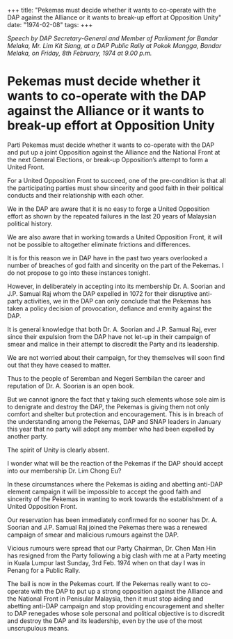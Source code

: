 +++ 
title: "Pekemas must decide whether it wants to co-operate with the DAP against the Alliance or it wants to break-up effort at Opposition Unity"
date: "1974-02-08"
tags:
+++

_Speech by DAP Secretary-General and Member of Parliament for Bandar Melaka, Mr. Lim Kit Siang, at a DAP Public Rally at Pokok Mangga, Bandar Melaka, on Friday, 8th February, 1974 at 9.00 p.m._

# Pekemas must decide whether it wants to co-operate with the DAP against the Alliance or it wants to break-up effort at Opposition Unity

Parti Pekemas must decide whether it wants to co-operate with the DAP and put up a joint Opposition against the Alliance and the National Front at the next General Elections, or break-up Opposition’s attempt to form a United Front.</u>

For a United Opposition Front to succeed, one of the pre-condition is that all the participating parties must show sincerity and good faith in their political conducts and their relationship with each other.

We in the DAP are aware that it is no easy to forge a United Opposition effort as shown by the repeated failures in the last 20 years of Malaysian political history.

We are also aware that in working towards a United Opposition Front, it will not be possible to altogether eliminate frictions and differences.

It is for this reason we in DAP have in the past two years overlooked a number of breaches of god faith and sincerity on the part of the Pekemas. I do not propose to go into these instances tonight.

However, in deliberately in accepting into its membership Dr. A. Soorian and J.P. Samual Raj whom the DAP expelled in 1072 for their disruptive anti-party activities, we in the DAP can only conclude that the Pekemas has taken a policy decision of provocation, defiance and enmity against the DAP. 

It is general knowledge that both Dr. A. Soorian and J.P. Samual Raj, ever since their expulsion from the DAP have not let-up in their campaign of smear and malice in their attempt to discredit the Party and its leadership. 

We are not worried about their campaign, for they themselves will soon find out that they have ceased to matter.
  
Thus to the people of Seremban and Negeri Sembilan the career and reputation of Dr. A. Soorian is an open book. 

But we cannot ignore the fact that y taking such elements whose sole aim is to denigrate and destroy the DAP, the Pekemas is giving them not only comfort and shelter but protection and encouragement. 
This is in breach of the understanding among the Pekemas, DAP and SNAP leaders in January this year that no party will adopt any member who had been expelled by another party.
       
The spirit of Unity is clearly absent.

I wonder what will be the reaction of the Pekemas if the DAP should accept into our membership Dr. Lim Chong Eu?

In these circumstances where the Pekemas is aiding and abetting anti-DAP element campaign it will be impossible to accept the good faith and sincerity of the Pekemas in wanting to work towards the establishment of a United Opposition Front.

Our reservation has been immediately confirmed for no sooner has Dr. A. Soorian and J.P. Samual Raj joined the Pekemas there was a renewed campaign of smear and malicious rumours against the DAP.

Vicious rumours were spread that our Party Chairman, Dr. Chen Man Hin has resigned from the Party following a big clash with me at a Party meeting in Kuala Lumpur last Sunday, 3rd Feb. 1974 when on that day I was in Penang for a Public Rally.

The bail is now in the Pekemas court. If the Pekemas really want to co-operate with the DAP to put up a strong opposition against the Alliance and the National Front in Penisular Malaysia, then it must stop aiding and abetting anti-DAP campaign and stop providing encouragement and shelter to DAP renegades whose sole personal and political objective is to discredit and destroy the DAP and its leadership, even by the use of the most unscrupulous means. 
 

